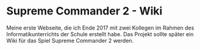 # Supreme Commander 2 - Wiki

Meine erste Webseite, die ich Ende 2017 mit zwei Kollegen im Rahmen des Informatikunterrichts der Schule erstellt habe.
Das Projekt sollte später ein Wiki für das Spiel Supreme Commander 2 werden.
